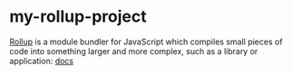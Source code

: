 # my-rollup-project
[Rollup](https://rollupjs.org/guide/en/) is a module bundler for JavaScript which compiles small pieces of code into something larger and more complex, such as a library or application: [docs](https://rollupjs.org/guide/en/#overview)

